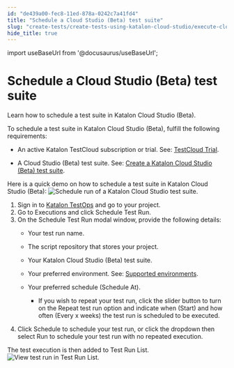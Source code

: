 ```yaml
---
id: "de439a00-fec8-11ed-878a-0242c7a41fd4"
title: "Schedule a Cloud Studio (Beta) test suite"
slug: "create-tests/create-tests-using-katalon-cloud-studio/execute-cloud-studio-beta-tests/schedule-a-cloud-studio-beta-test-suite"
hide_title: true
---
```

import useBaseUrl from '@docusaurus/useBaseUrl';


# <a id="task-227" class="anchor_top_offset"/><a id="ariaid-title1" class="anchor_top_offset"/> Schedule a <span xmlns="http://www.w3.org/1999/xhtml" className="ph">Cloud Studio (Beta)</span>  test suite

<p xmlns="http://www.w3.org/1999/xhtml" className="shortdesc"> Learn how to schedule a test suite in <span className="ph">Katalon Cloud Studio (Beta)</span>.</p> 
<div xmlns="http://www.w3.org/1999/xhtml" className="section prereq p"><div className="p"> To schedule a test suite in <span className="ph">Katalon Cloud Studio (Beta)</span>, fulfill the following requirements: <ul className="ul"><li className="li"><p className="p">An active <span className="ph">Katalon TestCloud</span> subscription or trial. See: <a className="xref" href="/docs/administer/katalon-platform-packages/testcloud-feature-comparison#id_2">TestCloud Trial</a>.</p></li><li className="li"><p className="p">A <span className="ph">Cloud Studio (Beta)</span> test suite. See: <a className="xref" href="/docs/create-tests/create-tests-using-katalon-cloud-studio/create-and-manage-a-test-suite/create-a-katalon-cloud-studio-beta-test-suite">Create a <span className="ph">Katalon Cloud Studio (Beta)</span> test suite</a>.</p></li></ul> </div></div>
<section xmlns="http://www.w3.org/1999/xhtml" className="section context"> Here is a quick demo on how to schedule a test suite in <span className="ph">Katalon Cloud Studio (Beta)</span>: <img className="image" width={700} src={useBaseUrl("/00181d00-0427-11ee-878a-0242c7a41fd4.gif")} alt="Schedule run of a Katalon Cloud Studio test suite." /></section> 
<ol xmlns="http://www.w3.org/1999/xhtml" className="ol steps"><li className="li step stepexpand"><span className="ph cmd">Sign in to <a className="xref j-external-link" href="https://testops.katalon.io/login" target="_blank">Katalon TestOps</a> and go to your project.</span></li><li className="li step stepexpand"><span className="ph cmd">Go to <span className="ph uicontrol">Executions</span> and click <span className="ph uicontrol">Schedule Test Run</span>.</span></li><li className="li step stepexpand"><span className="ph cmd">On the <span className="ph uicontrol">Schedule Test Run</span> modal window, provide the following details:</span><div className="itemgroup info"><ul className="ul"><li className="li">Your test run name.</li><li className="li"><p className="p">The script repository that stores your project.</p></li><li className="li"><p className="p">Your <span className="ph">Katalon Cloud Studio (Beta)</span> test suite.</p></li><li className="li"><p className="p">Your preferred environment. See: <a className="xref" href="/docs/create-tests/create-tests-using-katalon-cloud-studio/execute-cloud-studio-beta-tests/execute-katalon-cloud-studio-beta-tests#concept-2842">Supported environments</a>.</p></li><li className="li"><p className="p">Your preferred schedule (<span className="ph uicontrol">Schedule At</span>).</p><ul className="ul"><li className="li"><p className="p">If you wish to repeat your test run, click the slider button to turn on the <span className="ph uicontrol">Repeat</span> test run option and indicate when (<span className="ph uicontrol">Start</span>) and how often (<span className="ph uicontrol">Every x weeks</span>) the test run is scheduled to be executed.</p></li></ul></li></ul></div></li><li className="li step stepexpand"><span className="ph cmd">Click <span className="ph uicontrol">Schedule</span> to schedule your test run, or click the dropdown then select <span className="ph uicontrol">Run</span> to schedule your test run with no repeated execution.</span></li></ol> 
<section xmlns="http://www.w3.org/1999/xhtml" className="section result">The test execution is then added to <span className="ph uicontrol">Test Run List</span>.<img className="image" width={700} src={useBaseUrl("/001b7860-0427-11ee-878a-0242c7a41fd4.png")} alt="View test run in Test Run List." /></section> 
